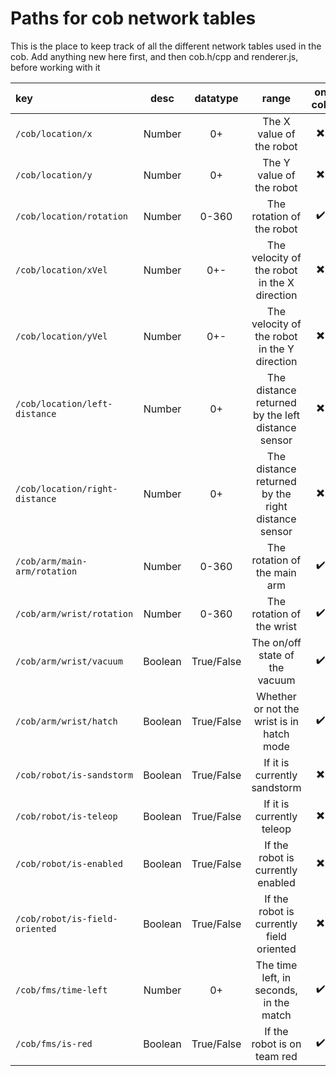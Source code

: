 # Paths for cob network tables
This is the place to keep track of all the different network tables used in the cob. 
Add anything new here first, and then cob.h/cpp and renderer.js, before working with it

|key|desc|datatype|range|on cob|on robot|Planned|
|:---|:---:|:----:|:---:|:----:|:-----------:|:------|
`/cob/location/x` | Number | 0+ | The X value of the robot | ✖️ | ✖️ | ✖️
`/cob/location/y` | Number | 0+ | The Y value of the robot | ✖️ | ✖️ | ✖️
`/cob/location/rotation` | Number | 0-360 | The rotation of the robot | ✔️ | ✔️ | ✔️
`/cob/location/xVel` | Number | 0+- | The velocity of the robot in the X direction | ✖️ | ✖️ | ➖
`/cob/location/yVel` | Number | 0+- | The velocity of the robot in the Y direction | ✖️ | ✖️ | ➖
`/cob/location/left-distance` | Number | 0+ | The distance returned by the left distance sensor | ✖️ | ✖️ | ✖️
`/cob/location/right-distance` | Number | 0+ | The distance returned by the right distance sensor | ✖️ | ✖️ | ✖️
`/cob/arm/main-arm/rotation` | Number | 0-360 | The rotation of the main arm | ✔️ | ✖️ | ✔️
`/cob/arm/wrist/rotation` | Number | 0-360 | The rotation of the wrist | ✔️ | ✖️ | ✔️
`/cob/arm/wrist/vacuum` | Boolean | True/False | The on/off state of the vacuum | ✔️ | ✖️ | ✔️
`/cob/arm/wrist/hatch` | Boolean | True/False | Whether or not the wrist is in hatch mode | ✔️ | ✖️ | ✔️
`/cob/robot/is-sandstorm` | Boolean | True/False | If it is currently sandstorm | ✖️ | ✖️ | ✔️
`/cob/robot/is-teleop` | Boolean | True/False | If it is currently teleop | ✖️ | ✖️ | ✔️
`/cob/robot/is-enabled` | Boolean | True/False | If the robot is currently enabled | ✖️ | ✖️ | ✔️
`/cob/robot/is-field-oriented` | Boolean | True/False | If the robot is currently field oriented | ✖️ | ✔️ | ✔️ 
`/cob/fms/time-left` | Number | 0+ | The time left, in seconds, in the match | ✔️ | ✖️ | ✔️
`/cob/fms/is-red` | Boolean | True/False | If the robot is on team red | ✔️ | ✖️ | ✔️
